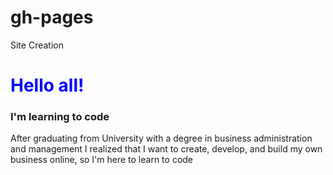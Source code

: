 # gh-pages
Site Creation
<!-- Top of About Page -->
<h1 style="color:blue;"> Hello all! </h1>
<h3> I'm learning to code </h3>
<p class = "red-text"> After graduating from University with a degree in business administration and management I realized that I want to create, develop, and build my own business online, so I'm here to learn to code
</p>


